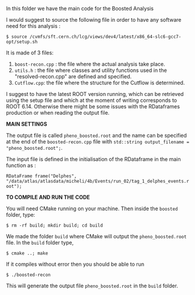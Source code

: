 In this folder we have the main code for the Boosted Analysis

I would suggest to source the following file in order to have any software need for this analysis :

```$ source /cvmfs/sft.cern.ch/lcg/views/dev4/latest/x86_64-slc6-gcc7-opt/setup.sh```

It is made of 3 files:
1) ```boost-recon.cpp``` : the file where the actual analysis take place.
2) ```utils.h``` : the file where classes and utility functions used in the "resolved-recon.cpp" are defined and specified.
3) ```Cutflow.cpp```: the file where the structure for the Cutflow is determined.


I suggest to have the latest ROOT version running, which can be retrieved using the setup file and which at the moment of writing corresponds to ROOT 6.14. Otherwise there might be some issues  with the RDataframes production or when reading the output file.

**MAIN SETTINGS**

The output file is called ```pheno_boosted.root``` and the name can be specified at the end of the ```boosted-recon.cpp``` file with ```std::string output_filename = "pheno_boosted.root";```.

The input file is defined in the initialisation of the RDataframe in the main function as :

```RDataFrame frame("Delphes", "/data/atlas/atlasdata/micheli/4b/Events/run_02/tag_1_delphes_events.root");```

**TO COMPILE AND RUN THE CODE**

You will need CMake running on your machine. Then inside the ```boosted``` folder, type:

```
$ rm -rf build; mkdir build; cd build
```

We made the folder ```build``` where CMake will output the ```pheno_boosted.root``` file. 
In the ```build``` folder type,
```
$ cmake ..; make
```

If it compiles without error then you should be able to run

```
$ ./boosted-recon
```
This will generate the output file ```pheno_boosted.root``` in the ```build``` folder.


